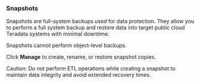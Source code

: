 ### Snapshots

Snapshots are full-system backups used for data protection. They allow you to perform a full system backup and restore data into target public cloud Teradata systems with minimal downtime.

Snapshots cannot perform object-level backups.

Click **Manage** to create, rename, or restore snapshot copies.

Caution: Do not perform ETL operations while creating a snapshot to maintain data integrity and avoid extended recovery times.
